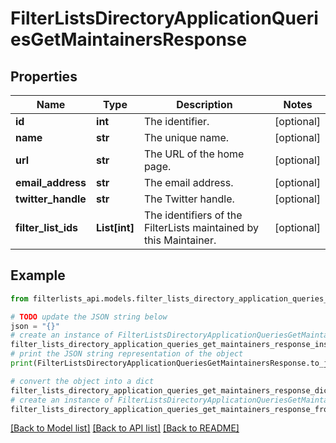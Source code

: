 # FilterListsDirectoryApplicationQueriesGetMaintainersResponse


## Properties

Name | Type | Description | Notes
------------ | ------------- | ------------- | -------------
**id** | **int** | The identifier. | [optional] 
**name** | **str** | The unique name. | [optional] 
**url** | **str** | The URL of the home page. | [optional] 
**email_address** | **str** | The email address. | [optional] 
**twitter_handle** | **str** | The Twitter handle. | [optional] 
**filter_list_ids** | **List[int]** | The identifiers of the FilterLists maintained by this Maintainer. | [optional] 

## Example

```python
from filterlists_api.models.filter_lists_directory_application_queries_get_maintainers_response import FilterListsDirectoryApplicationQueriesGetMaintainersResponse

# TODO update the JSON string below
json = "{}"
# create an instance of FilterListsDirectoryApplicationQueriesGetMaintainersResponse from a JSON string
filter_lists_directory_application_queries_get_maintainers_response_instance = FilterListsDirectoryApplicationQueriesGetMaintainersResponse.from_json(json)
# print the JSON string representation of the object
print(FilterListsDirectoryApplicationQueriesGetMaintainersResponse.to_json())

# convert the object into a dict
filter_lists_directory_application_queries_get_maintainers_response_dict = filter_lists_directory_application_queries_get_maintainers_response_instance.to_dict()
# create an instance of FilterListsDirectoryApplicationQueriesGetMaintainersResponse from a dict
filter_lists_directory_application_queries_get_maintainers_response_from_dict = FilterListsDirectoryApplicationQueriesGetMaintainersResponse.from_dict(filter_lists_directory_application_queries_get_maintainers_response_dict)
```
[[Back to Model list]](../README.md#documentation-for-models) [[Back to API list]](../README.md#documentation-for-api-endpoints) [[Back to README]](../README.md)


